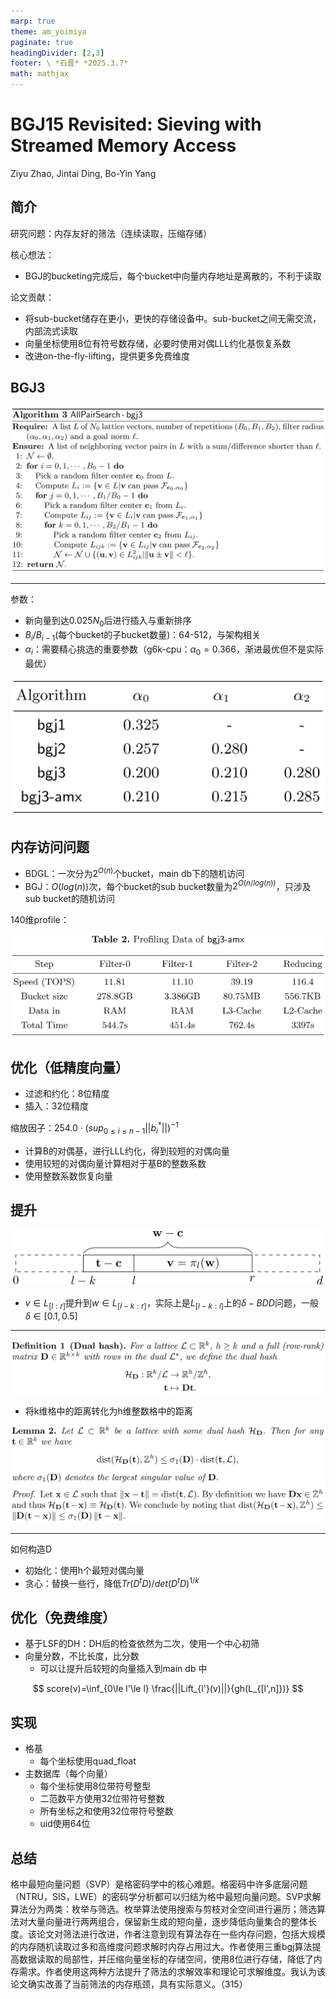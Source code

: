 ```yaml
---
marp: true
theme: am_yoimiya
paginate: true
headingDivider: [2,3]
footer: \ *石晋* *2025.3.7*
math: mathjax
---
```


<!-- _class: cover_a -->
<!-- _paginate: "" -->
<!-- _footer: "" -->

# BGJ15 Revisited: Sieving with Streamed  Memory Access

Ziyu Zhao, Jintai Ding, Bo-Yin Yang

## 简介

研究问题：内存友好的筛法（连续读取，压缩存储）

核心想法：

- BGJ的bucketing完成后，每个bucket中向量内存地址是离散的，不利于读取

论文贡献：

- 将sub-bucket储存在更小，更快的存储设备中。sub-bucket之间无需交流，内部流式读取
- 向量坐标使用8位有符号数存储，必要时使用对偶LLL约化基恢复系数
- 改进on-the-fly-lifting，提供更多免费维度

## BGJ3

![#c h:400](./_2024_BGJ3/bgj3.png)

---

参数：

- 新向量到达$0.025N_0$后进行插入与重新排序
- $B_{i}/B_{i-1}$(每个bucket的子bucket数量)：64-512，与架构相关
- $\alpha_i$：需要精心挑选的重要参数（g6k-cpu：$\alpha_0=0.366$，渐进最优但不是实际最优）

![#c h:200](./_2024_BGJ3/alpha_val.png)

## 内存访问问题

- BDGL：一次分为$2^{O(n)}$个bucket，main db下的随机访问
- BGJ：$O(log(n))$次，每个bucket的sub bucket数量为$2^{O(n/log(n))}$，只涉及sub bucket的随机访问

140维profile：

![#c h:300](./_2024_BGJ3/memory.png)

## 优化（低精度向量）

- 过滤和约化：8位精度
- 插入：32位精度

缩放因子：$254.0\cdot (sup_{0\le i \le n-1}||b_i^*||)^{-1}$

- 计算B的对偶基，进行LLL约化，得到较短的对偶向量
- 使用较短的对偶向量计算相对于基B的整数系数
- 使用整数系数恢复向量

## 提升

![#c h:100](./_2024_BGJ3/lifting.png)

- $v\in L_{[l:r]}$提升到$w\in L_{[l-k:r]}$，实际上是$L_{[l-k:l]}$上的$\delta-BDD$问题，一般$\delta\in[0.1,0.5]$

---

![#c w:800](./_2024_BGJ3/dualhash.png)

- 将k维格中的距离转化为h维整数格中的距离

![#c w:800](./_2024_BGJ3/dhdist.png)

---

如何构造D

- 初始化：使用h个最短对偶向量
- 贪心：替换一些行，降低$Tr(D^tD)/det(D^tD)^{1/k}$

## 优化（免费维度）

- 基于LSF的DH：DH后的检查依然为二次，使用一个中心初筛
- 向量分数，不比长度，比分数
  - 可以让提升后较短的向量插入到main db 中

$$
score(v)=\inf_{0\le l'\le l} \frac{||Lift_{l'}(v)||}{gh(L_{[l',n]})}
$$

## 实现

- 格基
  - 每个坐标使用quad_float
- 主数据库（每个向量）
  - 每个坐标使用8位带符号整型
  - 二范数平方使用32位带符号整数
  - 所有坐标之和使用32位带符号整数
  - uid使用64位

## 总结

格中最短向量问题（SVP）是格密码学中的核心难题。格密码中许多底层问题（NTRU，SIS，LWE）的密码学分析都可以归结为格中最短向量问题。SVP求解算法分为两类：枚举与筛选。枚举算法使用搜索与剪枝对全空间进行遍历；筛选算法对大量向量进行两两组合，保留新生成的短向量，逐步降低向量集合的整体长度。该论文对筛法进行改进，作者注意到现有算法存在一些内存问题，包括大规模的内存随机读取过多和高维度问题求解时内存占用过大。作者使用三重bgj算法提高数据读取的局部性，并压缩向量坐标的存储空间，使用8位进行存储，降低了内存需求。作者使用这两种方法提升了筛法的求解效率和理论可求解维度。我认为该论文确实改善了当前筛法的内存瓶颈，具有实际意义。（315）
